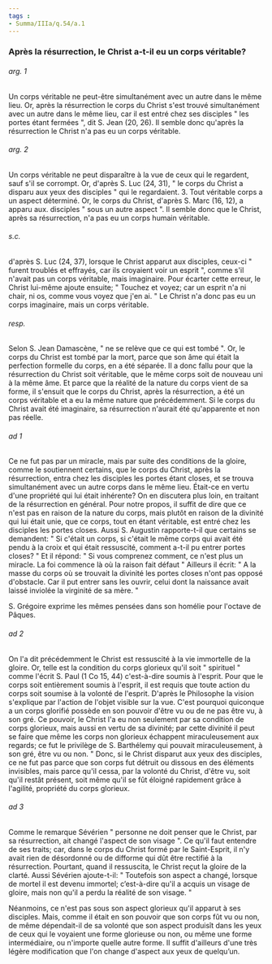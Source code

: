 ```yaml
---
tags : 
- Summa/IIIa/q.54/a.1
---
```


### Après la résurrection, le Christ a-t-il eu un corps véritable?

###### arg. 1
Un corps véritable ne peut-être simultanément avec un autre dans le même lieu. Or, après la résurrection le corps du Christ s'est trouvé simultanément avec un autre dans le même lieu, car il est entré chez ses disciples " les portes étant fermées ", dit S. Jean (20, 26). Il semble donc qu'après la résurrection le Christ n'a pas eu un corps véritable. 

###### arg. 2
Un corps véritable ne peut disparaître à la vue de ceux qui le regardent, sauf s'il se corrompt. Or, d'après S. Luc (24, 31), " le corps du Christ a disparu aux yeux des disciples " qui le regardaient. 3. Tout véritable corps a un aspect déterminé. Or, le corps du Christ, d'après S. Marc (16, 12), a apparu aux. disciples " sous un autre aspect ". Il semble donc que le Christ, après sa résurrection, n'a pas eu un corps humain véritable. 

###### s.c.
d'après S. Luc (24, 37), lorsque le Christ apparut aux disciples, ceux-ci " furent troublés et effrayés, car ils croyaient voir un esprit ", comme s'il n'avait pas un corps véritable, mais imaginaire. Pour écarter cette erreur, le Christ lui-même ajoute ensuite; " Touchez et voyez; car un esprit n'a ni chair, ni os, comme vous voyez que j'en ai. " Le Christ n'a donc pas eu un corps imaginaire, mais un corps véritable. 

###### resp.
Selon S. Jean Damascène, " ne se relève que ce qui est tombé ". Or, le corps du Christ est tombé par la mort, parce que son âme qui était la perfection formelle du corps, en a été séparée. Il a donc fallu pour que la résurrection du Christ soit véritable, que le même corps soit de nouveau uni à la même âme. Et parce que la réalité de la nature du corps vient de sa forme, il s'ensuit que le corps du Christ, après la résurrection, a été un corps véritable et a eu la même nature que précédemment. Si le corps du Christ avait été imaginaire, sa résurrection n'aurait été qu'apparente et non pas réelle. 

###### ad 1
Ce ne fut pas par un miracle, mais par suite des conditions de la gloire, comme le soutiennent certains, que le corps du Christ, après la résurrection, entra chez les disciples les portes étant closes, et se trouva simultanément avec un autre corps dans le même lieu. Était-ce en vertu d'une propriété qui lui était inhérente? On en discutera plus loin, en traitant de la résurrection en général. Pour notre propos, il suffit de dire que ce n'est pas en raison de la nature du corps, mais plutôt en raison de la divinité qui lui était unie, que ce corps, tout en étant véritable, est entré chez les disciples les portes closes. Aussi S. Augustin rapporte-t-il que certains se demandent: " Si c'était un corps, si c'était le même corps qui avait été pendu à la croix et qui était ressuscité, comment a-t-il pu entrer portes closes? " Et il répond: " Si vous comprenez comment, ce n'est plus un miracle. La foi commence là où la raison fait défaut " Ailleurs il écrit: " A la masse du corps où se trouvait la divinité les portes closes n'ont pas opposé d'obstacle. Car il put entrer sans les ouvrir, celui dont la naissance avait laissé inviolée la virginité de sa mère. " 

S. Grégoire exprime les mêmes pensées dans son homélie pour l'octave de Pâques. 

###### ad 2
On l'a dit précédemment le Christ est ressuscité à la vie immortelle de la gloire. Or, telle est la condition du corps glorieux qu'il soit " spirituel " comme l'écrit S. Paul (1 Co 15, 44) c'est-à-dire soumis à l'esprit. Pour que le corps soit entièrement soumis à l'esprit, il est requis que toute action du corps soit soumise à la volonté de l'esprit. D'après le Philosophe la vision s'explique par l'action de l'objet visible sur la vue. C'est pourquoi quiconque a un corps glorifié possède en son pouvoir d'être vu ou de ne pas être vu, à son gré. Ce pouvoir, le Christ l'a eu non seulement par sa condition de corps glorieux, mais aussi en vertu de sa divinité; par cette divinité il peut se faire que même les corps non glorieux échappent miraculeusement aux regards; ce fut le privilège de S. Barthélemy qui pouvait miraculeusement, à son gré, être vu ou non. " Donc, si le Christ disparut aux yeux des disciples, ce ne fut pas parce que son corps fut détruit ou dissous en des éléments invisibles, mais parce qu'il cessa, par la volonté du Christ, d'être vu, soit qu'il restât présent, soit même qu'il se fût éloigné rapidement grâce à l'agilité, propriété du corps glorieux. 

###### ad 3
Comme le remarque Sévérien " personne ne doit penser que le Christ, par sa résurrection, ait changé l'aspect de son visage ". Ce qu'il faut entendre de ses traits; car, dans le corps du Christ formé par le Saint-Esprit, il n'y avait rien de désordonné ou de difforme qui dût être rectifié à la résurrection. Pourtant, quand il ressuscita, le Christ reçut la gloire de la clarté. Aussi Sévérien ajoute-t-il: " Toutefois son aspect a changé, lorsque de mortel il est devenu immortel; c’est-à-dire qu'il a acquis un visage de gloire, mais non qu'il a perdu la réalité de son visage. " 

Néanmoins, ce n'est pas sous son aspect glorieux qu'il apparut à ses disciples. Mais, comme il était en son pouvoir que son corps fût vu ou non, de même dépendait-il de sa volonté que son aspect produisît dans les yeux de ceux qui le voyaient une forme glorieuse ou non, ou même une forme intermédiaire, ou n'importe quelle autre forme. Il suffit d'ailleurs d'une très légère modification que l'on change d'aspect aux yeux de quelqu’un. 


